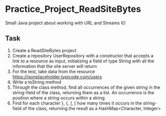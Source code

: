 # Practice_Project_ReadSiteBytes
Small Java project about working with URL and Streams IO

## Task
1. Create a ReadSiteBytes project
2. Create a repository UserRepository with a constructor that accepts a link to a resource as input, initializing a field of type String with all the information that the site server will return
3. For the test, take data from the resource https://jsonplaceholder.typicode.com/users
4. Write a toString method
5. Through the class method, find all occurrences of the given string in the string-field of the class, returning them as a list. An occurrence is the position where a string occurs within a string.
6. Find for each character }, {, ], [ how many times it occurs in the string-field of the class, returning the result as a HashMap<Character, Integer>
